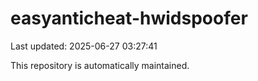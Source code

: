 # easyanticheat-hwidspoofer

Last updated: 2025-06-27 03:27:41

This repository is automatically maintained.

